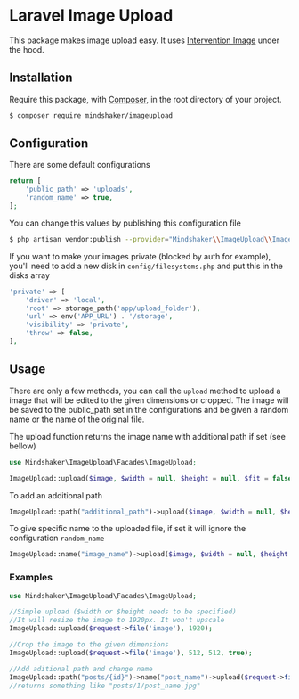 # Laravel Image Upload

This package makes image upload easy. It uses [Intervention Image](https://image.intervention.io/v3) under the hood. 

## Installation
Require this package, with [Composer](https://getcomposer.org), in the root directory of your project.

```bash
$ composer require mindshaker/imageupload
```

## Configuration
There are some default configurations

```php
return [
    'public_path' => 'uploads',
    'random_name' => true,
];
```

You can change this values by publishing this configuration file

```bash
$ php artisan vendor:publish --provider="Mindshaker\\ImageUpload\\ImageUploadServiceProvider"
```

If you want to make your images private (blocked by auth for example), you'll need to add a new disk in `config/filesystems.php` and put this in the disks array
```php
'private' => [
    'driver' => 'local',
    'root' => storage_path('app/upload_folder'),
    'url' => env('APP_URL') . '/storage',
    'visibility' => 'private',
    'throw' => false,
],
```

## Usage
There are only a few methods, you can call the `upload` method to upload a image that will be edited to the given dimensions or cropped. The image will be saved to the public_path set in the configurations and be given a random name or the name of the original file. 

The upload function returns the image name with additional path if set (see bellow)

```php
use Mindshaker\ImageUpload\Facades\ImageUpload;

ImageUpload::upload($image, $width = null, $height = null, $fit = false, $private = false);
```

To add an additional path
```php
ImageUpload::path("additional_path")->upload($image, $width = null, $height = null, $fit = false, $private = false);
```

To give specific name to the uploaded file, if set it will ignore the configuration `random_name`

```php
ImageUpload::name("image_name")->upload($image, $width = null, $height = null, $fit = false, $private = false);
```

### Examples

```php
use Mindshaker\ImageUpload\Facades\ImageUpload;

//Simple upload ($width or $height needs to be specified)
//It will resize the image to 1920px. It won't upscale
ImageUpload::upload($request->file('image'), 1920);

//Crop the image to the given dimensions
ImageUpload::upload($request->file('image'), 512, 512, true);

//Add aditional path and change name
ImageUpload::path("posts/{id}")->name("post_name")->upload($request->file('image'), 1920, null);
//returns something like "posts/1/post_name.jpg"
```